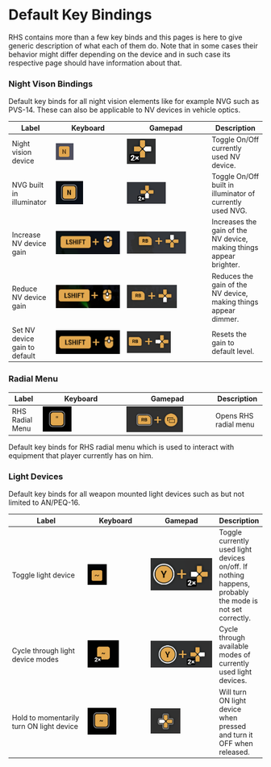 # Default Key Bindings

RHS contains more than a few key binds and this pages is here to give generic description of what each of them do. Note that in some cases their behavior might differ depending on the device and in such case its respective page should have information about that.

### Night Vison Bindings

Default key binds for all night vision elements like for example NVG such as PVS-14. These can also be applicable to NV devices in vehicle optics.

<table><thead><tr><th>Label</th><th width="127">Keyboard</th><th width="154">Gamepad</th><th>Description</th></tr></thead><tbody><tr><td>Night vision device</td><td><img src="../../../.gitbook/assets/image (92).png" alt=""></td><td><img src="../../../.gitbook/assets/image (141).png" alt="" data-size="original"></td><td>Toggle On/Off currently used NV device.</td></tr><tr><td>NVG built in illuminator</td><td><img src="../../../.gitbook/assets/image (14).png" alt="" data-size="original"></td><td><img src="../../../.gitbook/assets/image (13).png" alt="" data-size="original"></td><td>Toggle On/Off built in illuminator of currently used NVG.</td></tr><tr><td>Increase NV device gain</td><td><img src="../../../.gitbook/assets/image (17).png" alt="" data-size="original"></td><td><img src="../../../.gitbook/assets/image (18).png" alt="" data-size="original"></td><td>Increases the gain of the NV device, making things appear brighter.</td></tr><tr><td>Reduce NV device gain</td><td><img src="../../../.gitbook/assets/image (19).png" alt="" data-size="original"></td><td><img src="../../../.gitbook/assets/image (20).png" alt="" data-size="original"></td><td>Reduces the gain of the NV device, making things appear dimmer.</td></tr><tr><td>Set NV device gain to default</td><td><img src="../../../.gitbook/assets/image (21).png" alt="" data-size="original"></td><td><img src="../../../.gitbook/assets/image (22).png" alt="" data-size="original"></td><td>Resets the gain to default level.</td></tr></tbody></table>

### Radial Menu

<table><thead><tr><th>Label</th><th width="152">Keyboard</th><th width="163">Gamepad</th><th>Description</th></tr></thead><tbody><tr><td>RHS Radial Menu</td><td><img src="../../../.gitbook/assets/image (15).png" alt="" data-size="original"></td><td><img src="../../../.gitbook/assets/image (16).png" alt="" data-size="original"></td><td>Opens RHS radial menu</td></tr></tbody></table>

Default key binds for RHS radial menu which is used to interact with equipment that player currently has on him.

### Light Devices

Default key binds for all weapon mounted  light devices such as but not limited to AN/PEQ-16.

<table><thead><tr><th width="186">Label</th><th width="154">Keyboard</th><th width="174">Gamepad</th><th>Description</th></tr></thead><tbody><tr><td>Toggle light device</td><td><img src="../../../.gitbook/assets/image (66).png" alt=""></td><td><img src="../../../.gitbook/assets/image (142).png" alt="" data-size="original"></td><td>Toggle currently used light devices on/off. If nothing happens, probably the mode is not set correctly.</td></tr><tr><td>Cycle through light device modes</td><td><img src="../../../.gitbook/assets/image (24).png" alt="" data-size="original"></td><td><img src="../../../.gitbook/assets/image (143).png" alt="" data-size="original"></td><td>Cycle through available modes of currently used light devices.</td></tr><tr><td>Hold to momentarily turn ON light device</td><td><img src="../../../.gitbook/assets/image (26).png" alt="" data-size="original"></td><td><img src="../../../.gitbook/assets/image (27).png" alt="" data-size="original"></td><td>Will turn ON light device when pressed and turn it OFF when released.</td></tr></tbody></table>
